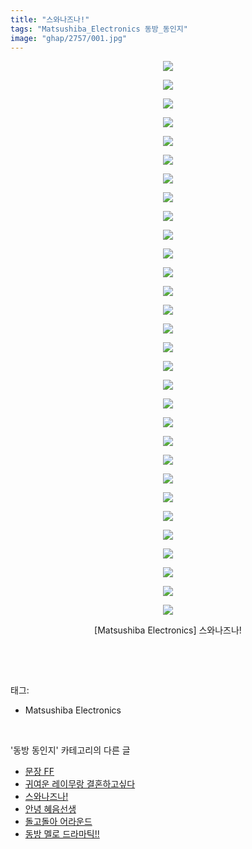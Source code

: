 ```yaml
---
title: "스와나즈나!"
tags: "Matsushiba_Electronics 동방_동인지"
image: "ghap/2757/001.jpg"
---
```

<div class="article">
<p style="text-align: center; clear: none; float: none;"><img src="{{ site.nasurl }}/ghap/2757/001.jpg"/></p>
<p style="text-align: center; clear: none; float: none;"><img src="{{ site.nasurl }}/ghap/2757/002.jpg"/></p>
<p style="text-align: center; clear: none; float: none;"><img src="{{ site.nasurl }}/ghap/2757/003.jpg"/></p>
<p style="text-align: center; clear: none; float: none;"><img src="{{ site.nasurl }}/ghap/2757/004.jpg"/></p>
<p style="text-align: center; clear: none; float: none;"><img src="{{ site.nasurl }}/ghap/2757/005.jpg"/></p>
<p style="text-align: center; clear: none; float: none;"><img src="{{ site.nasurl }}/ghap/2757/006.jpg"/></p>
<p style="text-align: center; clear: none; float: none;"><img src="{{ site.nasurl }}/ghap/2757/007.jpg"/></p>
<p style="text-align: center; clear: none; float: none;"><img src="{{ site.nasurl }}/ghap/2757/008.jpg"/></p>
<p style="text-align: center; clear: none; float: none;"><img src="{{ site.nasurl }}/ghap/2757/009.jpg"/></p>
<p style="text-align: center; clear: none; float: none;"><img src="{{ site.nasurl }}/ghap/2757/010.jpg"/></p>
<p style="text-align: center; clear: none; float: none;"><img src="{{ site.nasurl }}/ghap/2757/011.jpg"/></p>
<p style="text-align: center; clear: none; float: none;"><img src="{{ site.nasurl }}/ghap/2757/012.jpg"/></p>
<p style="text-align: center; clear: none; float: none;"><img src="{{ site.nasurl }}/ghap/2757/013.jpg"/></p>
<p style="text-align: center; clear: none; float: none;"><img src="{{ site.nasurl }}/ghap/2757/014.jpg"/></p>
<p style="text-align: center; clear: none; float: none;"><img src="{{ site.nasurl }}/ghap/2757/015.jpg"/></p>
<p style="text-align: center; clear: none; float: none;"><img src="{{ site.nasurl }}/ghap/2757/016.jpg"/></p>
<p style="text-align: center; clear: none; float: none;"><img src="{{ site.nasurl }}/ghap/2757/017.jpg"/></p>
<p style="text-align: center; clear: none; float: none;"><img src="{{ site.nasurl }}/ghap/2757/018.jpg"/></p>
<p style="text-align: center; clear: none; float: none;"><img src="{{ site.nasurl }}/ghap/2757/019.jpg"/></p>
<p style="text-align: center; clear: none; float: none;"><img src="{{ site.nasurl }}/ghap/2757/020.jpg"/></p>
<p style="text-align: center; clear: none; float: none;"><img src="{{ site.nasurl }}/ghap/2757/021.jpg"/></p>
<p style="text-align: center; clear: none; float: none;"><img src="{{ site.nasurl }}/ghap/2757/022.jpg"/></p>
<p style="text-align: center; clear: none; float: none;"><img src="{{ site.nasurl }}/ghap/2757/023.jpg"/></p>
<p style="text-align: center; clear: none; float: none;"><img src="{{ site.nasurl }}/ghap/2757/024.jpg"/></p>
<p style="text-align: center; clear: none; float: none;"><img src="{{ site.nasurl }}/ghap/2757/025.jpg"/></p>
<p style="text-align: center; clear: none; float: none;"><img src="{{ site.nasurl }}/ghap/2757/026.jpg"/></p>
<p style="text-align: center; clear: none; float: none;"><img src="{{ site.nasurl }}/ghap/2757/027.jpg"/></p>
<p style="text-align: center; clear: none; float: none;"><img src="{{ site.nasurl }}/ghap/2757/028.jpg"/></p>
<p style="text-align: center; clear: none; float: none;"><img src="{{ site.nasurl }}/ghap/2757/029.jpg"/></p>
<p style="text-align: center; clear: none; float: none;"><img src="{{ site.nasurl }}/ghap/2757/030.jpg"/></p>
<p style="text-align: center; clear: none; float: none;">[Matsushiba Electronics] 스와나즈나!</p>
<p><br/></p>
</div><br/>
<div class="tagTrail">
<p>태그: </p>
<ul>
<li>Matsushiba Electronics</li>
</ul>
</div><br/>
<div class="another">
<p>'동방 동인지' 카테고리의 다른 글</p>
<ul>
<li><a href="/2016-11-26-ghap_2759">문장 FF</a></li>
<li><a href="/2016-11-26-ghap_2758">귀여운 레이무랑 결혼하고싶다</a></li>
<li><a href="/2016-11-26-ghap_2757">스와나즈나!</a></li>
<li><a href="/2016-11-26-ghap_2755">안녕 혜음선생</a></li>
<li><a href="/2016-11-26-ghap_2754">돌고돌아 어라운드</a></li>
<li><a href="/2016-11-26-ghap_2753">동방 멜로 드라마틱!!</a></li>
</ul>
</div><br/>
<div class="cb_module cb_fluid">
<div class="cb_wrt cb_profile">
</div><!-- commentList close -->
</div><br/>
